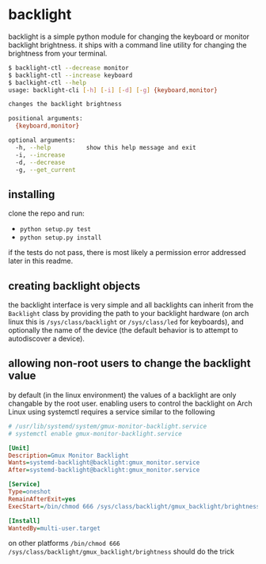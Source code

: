 # backlight

backlight is a simple python module for changing the keyboard or monitor backlight brightness. it ships with a command line utility for changing the brightness from your terminal.

```bash
$ backlight-ctl --decrease monitor
$ backlight-ctl --increase keyboard
$ baclkight-ctl --help
usage: backlight-cli [-h] [-i] [-d] [-g] {keyboard,monitor}

changes the backlight brightness

positional arguments:
  {keyboard,monitor}

optional arguments:
  -h, --help          show this help message and exit
  -i, --increase
  -d, --decrease
  -g, --get_current

```

## installing

clone the repo and run:
- `python setup.py test`
- `python setup.py install`

if the tests do not pass, there is most likely a permission error addressed later in this readme.

## creating backlight objects

the backlight interface is very simple and all backlights can inherit from the `Backlight` class by providing the path to your backlight hardware (on arch linux this is `/sys/class/backlight` or `/sys/class/led` for keyboards), and optionally the name of the device (the default behavior is to attempt to autodiscover a device).


## allowing non-root users to change the backlight value

by default (in the linux environment) the values of a backlight are only changable by the root user. enabling users to control the backlight on Arch Linux using systemctl requires a service similar to the following

```ini
# /usr/lib/systemd/system/gmux-monitor-backlight.service
# systemctl enable gmux-monitor-backlight.service

[Unit]
Description=Gmux Monitor Backlight
Wants=systemd-backlight@backlight:gmux_monitor.service
After=systemd-backlight@backlight:gmux_monitor.service

[Service]
Type=oneshot
RemainAfterExit=yes
ExecStart=/bin/chmod 666 /sys/class/backlight/gmux_backlight/brightness

[Install]
WantedBy=multi-user.target
```

on other platforms `/bin/chmod 666 /sys/class/backlight/gmux_backlight/brightness` should do the trick
